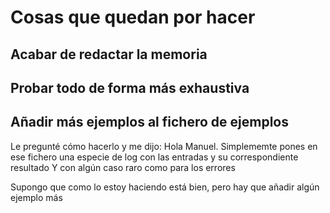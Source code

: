 # Cosas que quedan por hacer

## Acabar de redactar la memoria

## Probar todo de forma más exhaustiva

## Añadir más ejemplos al fichero de ejemplos
Le pregunté cómo hacerlo y me dijo:
Hola Manuel. Simplememte pones en ese fichero una especie de log con las entradas y su correspondiente resultado
Y con algún caso raro como para los errores

Supongo que como lo estoy haciendo está bien, pero hay que añadir algún ejemplo más

